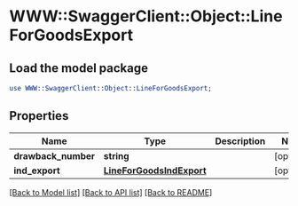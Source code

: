 # WWW::SwaggerClient::Object::LineForGoodsExport

## Load the model package
```perl
use WWW::SwaggerClient::Object::LineForGoodsExport;
```

## Properties
Name | Type | Description | Notes
------------ | ------------- | ------------- | -------------
**drawback_number** | **string** |  | [optional] 
**ind_export** | [**LineForGoodsIndExport**](LineForGoodsIndExport.md) |  | [optional] 

[[Back to Model list]](../README.md#documentation-for-models) [[Back to API list]](../README.md#documentation-for-api-endpoints) [[Back to README]](../README.md)


